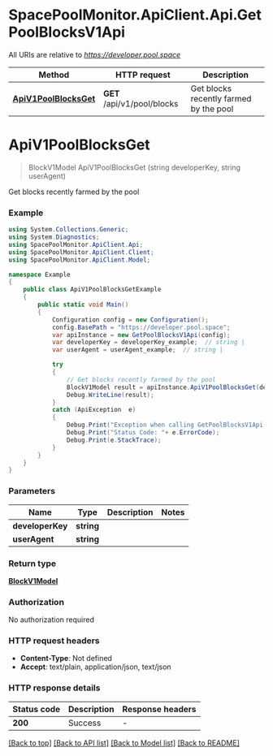 # SpacePoolMonitor.ApiClient.Api.GetPoolBlocksV1Api

All URIs are relative to *https://developer.pool.space*

Method | HTTP request | Description
------------- | ------------- | -------------
[**ApiV1PoolBlocksGet**](GetPoolBlocksV1Api.md#apiv1poolblocksget) | **GET** /api/v1/pool/blocks | Get blocks recently farmed by the pool


<a name="apiv1poolblocksget"></a>
# **ApiV1PoolBlocksGet**
> BlockV1Model ApiV1PoolBlocksGet (string developerKey, string userAgent)

Get blocks recently farmed by the pool

### Example
```csharp
using System.Collections.Generic;
using System.Diagnostics;
using SpacePoolMonitor.ApiClient.Api;
using SpacePoolMonitor.ApiClient.Client;
using SpacePoolMonitor.ApiClient.Model;

namespace Example
{
    public class ApiV1PoolBlocksGetExample
    {
        public static void Main()
        {
            Configuration config = new Configuration();
            config.BasePath = "https://developer.pool.space";
            var apiInstance = new GetPoolBlocksV1Api(config);
            var developerKey = developerKey_example;  // string | 
            var userAgent = userAgent_example;  // string | 

            try
            {
                // Get blocks recently farmed by the pool
                BlockV1Model result = apiInstance.ApiV1PoolBlocksGet(developerKey, userAgent);
                Debug.WriteLine(result);
            }
            catch (ApiException  e)
            {
                Debug.Print("Exception when calling GetPoolBlocksV1Api.ApiV1PoolBlocksGet: " + e.Message );
                Debug.Print("Status Code: "+ e.ErrorCode);
                Debug.Print(e.StackTrace);
            }
        }
    }
}
```

### Parameters

Name | Type | Description  | Notes
------------- | ------------- | ------------- | -------------
 **developerKey** | **string**|  | 
 **userAgent** | **string**|  | 

### Return type

[**BlockV1Model**](BlockV1Model.md)

### Authorization

No authorization required

### HTTP request headers

 - **Content-Type**: Not defined
 - **Accept**: text/plain, application/json, text/json


### HTTP response details
| Status code | Description | Response headers |
|-------------|-------------|------------------|
| **200** | Success |  -  |

[[Back to top]](#) [[Back to API list]](../README.md#documentation-for-api-endpoints) [[Back to Model list]](../README.md#documentation-for-models) [[Back to README]](../README.md)

